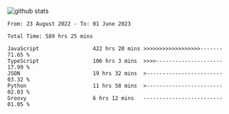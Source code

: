 
![github stats](https://github-readme-stats.vercel.app/api?username=realmahd1&show_icons=true&theme=codeSTACKr&hide_rank=true&count_private=true)

<!--START_SECTION:waka-->

```text
From: 23 August 2022 - To: 01 June 2023

Total Time: 589 hrs 25 mins

JavaScript                 422 hrs 20 mins >>>>>>>>>>>>>>>>>>-------   71.65 %
TypeScript                 106 hrs 3 mins  >>>>---------------------   17.99 %
JSON                       19 hrs 32 mins  >------------------------   03.32 %
Python                     11 hrs 58 mins  >------------------------   02.03 %
Groovy                     6 hrs 12 mins   -------------------------   01.05 %
```

<!--END_SECTION:waka-->
